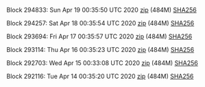 Block 294833: Sun Apr 19 00:35:50 UTC 2020 [zip](https://dash-bootstrap.ams3.digitaloceanspaces.com/testnet/2020-04-19/bootstrap.dat.zip) (484M) [SHA256](https://dash-bootstrap.ams3.digitaloceanspaces.com/testnet/2020-04-19/sha256.txt)

Block 294257: Sat Apr 18 00:35:54 UTC 2020 [zip](https://dash-bootstrap.ams3.digitaloceanspaces.com/testnet/2020-04-18/bootstrap.dat.zip) (484M) [SHA256](https://dash-bootstrap.ams3.digitaloceanspaces.com/testnet/2020-04-18/sha256.txt)

Block 293694: Fri Apr 17 00:35:57 UTC 2020 [zip](https://dash-bootstrap.ams3.digitaloceanspaces.com/testnet/2020-04-17/bootstrap.dat.zip) (484M) [SHA256](https://dash-bootstrap.ams3.digitaloceanspaces.com/testnet/2020-04-17/sha256.txt)

Block 293114: Thu Apr 16 00:35:23 UTC 2020 [zip](https://dash-bootstrap.ams3.digitaloceanspaces.com/testnet/2020-04-16/bootstrap.dat.zip) (484M) [SHA256](https://dash-bootstrap.ams3.digitaloceanspaces.com/testnet/2020-04-16/sha256.txt)

Block 292703: Wed Apr 15 00:33:08 UTC 2020 [zip](https://dash-bootstrap.ams3.digitaloceanspaces.com/testnet/2020-04-15/bootstrap.dat.zip) (484M) [SHA256](https://dash-bootstrap.ams3.digitaloceanspaces.com/testnet/2020-04-15/sha256.txt)

Block 292116: Tue Apr 14 00:35:20 UTC 2020 [zip](https://dash-bootstrap.ams3.digitaloceanspaces.com/testnet/2020-04-14/bootstrap.dat.zip) (484M) [SHA256](https://dash-bootstrap.ams3.digitaloceanspaces.com/testnet/2020-04-14/sha256.txt)
